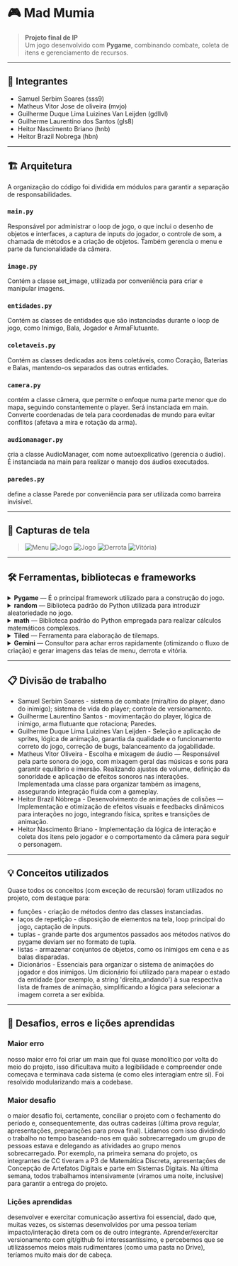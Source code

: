 # 🎮 Mad Mumia

> **Projeto final de IP**  
> Um jogo desenvolvido com **Pygame**, combinando combate, coleta de itens e gerenciamento de recursos.

---

## 👥 Integrantes
- Samuel Serbim Soares (sss9)
- Matheus Vitor Jose de oliveira (mvjo)
- Guilherme Duque Lima Luizines Van Leijden (gdllvl)
- Guilherme Laurentino dos Santos (gls8)
- Heitor Nascimento Briano (hnb)
- Heitor Brazil Nobrega (hbn)

---

## 🏗 Arquitetura
A organização do código foi dividida em módulos para garantir a separação de responsabilidades.

### `main.py`
Responsável por administrar o loop de jogo, o que inclui o desenho de objetos e interfaces, a captura de inputs do jogador, o controle de som, a chamada de métodos e a criação de objetos. Também gerencia o menu e parte da funcionalidade da câmera.

### `image.py`
Contém a classe set_image, utilizada por conveniência para criar e manipular imagens.

### `entidades.py`
Contém as classes de entidades que são instanciadas durante o loop de jogo, como Inimigo, Bala, Jogador e ArmaFlutuante.

### `coletaveis.py`
Contém as classes dedicadas aos itens coletáveis, como Coração, Baterias e Balas, mantendo-os separados das outras entidades.

### `camera.py`
contém a classe câmera, que permite o enfoque numa parte menor que do mapa, seguindo constantemente o player. Será instanciada em main. Converte coordenadas de tela para coordenadas de mundo para evitar conflitos (afetava a mira e rotação da arma).

### `audiomanager.py`
cria a classe AudioManager, com nome autoexplicativo (gerencia o áudio). É instanciada na main para realizar o manejo dos áudios executados.

### `paredes.py`
define a classe Parede por conveniência para ser utilizada como barreira invisível.

---

## 📸 Capturas de tela
>
> 
> ![Menu](<image/imagem menu.jpg>)
> ![Jogo](image/gameplay.jpeg)
> ![Jogo](image/gameplay2.jpeg)
> ![Derrota](<image/TELA DERROTA.png>)
> ![Vitória](<image/TELA VITÓRIA.png>))
> 

---

## 🛠 Ferramentas, bibliotecas e frameworks

<details>
<summary><strong>Pygame</strong> — É o principal framework utilizado para a construção do jogo.</summary>

**Justificativa:** A biblioteca é empregada para gerenciar o loop principal do jogo, renderizar gráficos e textos na tela, capturar eventos de teclado e mouse, e controlar a reprodução de áudio e música. Também é a base para a criação e gestão de todos os elementos visuais, como o jogador, inimigos, e itens, através de Sprite e Surface.
</details>

<details>
<summary><strong>random</strong> — Biblioteca padrão do Python utilizada para introduzir aleatoriedade no jogo.</summary>

**Justificativa:** É usada especificamente no arquivo main.py para escolher posições aleatórias para o spawn dos itens coletáveis, como corações, balas e baterias, garantindo que a disposição deles varie a cada partida.
</details>

<details>
<summary><strong>math</strong> — Biblioteca padrão do Python empregada para realizar cálculos matemáticos complexos.</summary>

**Justificativa:** É fundamental no arquivo entidades.py para a mecânica de mira e tiro. Funções como math.atan2, math.cos e math.sin são utilizadas para calcular o ângulo da arma em direção ao cursor do mouse e para definir a direção e trajetória das balas disparadas pelo jogador.
</details>

<details>
<summary><strong>Tiled</strong> — Ferramenta para elaboração de tilemaps.</summary>

**Justificativa:** Essencial para otimizar o fluxo de criação do mapa, além de permitir um debug mais eficiente do que caso utilizássemos alguma ferramenta de criação de imagens simples.
</details>

<details>
<summary><strong>Gemini</strong> — Consultor para achar erros rapidamente (otimizando o fluxo de criação) e gerar imagens das telas de menu, derrota e vitória.</summary>

**Justificativa:** Dado o tempo apertado, ter o gemini como consultor foi de grande ajuda, dado que se precisássemos, por exemplo, desenhar a arte da tela de menu manualmente, teríamos levado facilmente uma tarde. Além de poupar horas e horas de debug em busca de algo simples que passou despercebido.
</details>

---

## 📋 Divisão de trabalho
- Samuel Serbim Soares - sistema de combate (mira/tiro do player, dano do inimigo); sistema de vida do player; controle de versionamento.
- Guilherme Laurentino Santos - movimentação do player, lógica de inimigo, arma flutuante que rotaciona; Paredes.
- Guilherme Duque Lima Luizines Van Leijden - Seleção e aplicação de sprites, lógica de animação, garantia da qualidade e o funcionamento correto do jogo, correção de bugs, balanceamento da jogabilidade.
- Matheus Vitor Oliveira - Escolha e mixagem de áudio — Responsável pela parte sonora do jogo, com mixagem geral das músicas e sons para garantir equilíbrio e imersão. Realizando ajustes de volume, definição da sonoridade e aplicação de efeitos sonoros nas interações. Implementada uma classe para organizar também as imagens, assegurando integração fluida com a gameplay.
- Heitor Brazil Nóbrega - Desenvolvimento de animações de colisões — Implementação e otimização de efeitos visuais e feedbacks dinâmicos para interações no jogo, integrando física, sprites e transições de animação.
- Heitor Nascimento Briano - Implementação da lógica de interação e coleta dos itens pelo jogador e o comportamento da câmera para seguir o personagem.

---

## 💡 Conceitos utilizados
Quase todos os conceitos (com exceção de recursão) foram utilizados no projeto, com destaque para:

- funções - criação de métodos dentro das classes instanciadas.
- laços de repetição - disposição de elementos na tela, loop principal do jogo, captação de inputs.
- tuplas - grande parte dos argumentos passados aos métodos nativos do pygame deviam ser no formato de tupla.
- listas - armazenar conjuntos de objetos, como os inimigos em cena e as balas disparadas. 
- Dicionários - Essenciais para organizar o sistema de animações do jogador e dos inimigos. Um dicionário foi utilizado para mapear o estado da entidade (por exemplo, a string 'direita_andando') à sua respectiva lista de frames de animação, simplificando a lógica para selecionar a imagem correta a ser exibida.

---

## 🧩 Desafios, erros e lições aprendidas

### Maior erro
nosso maior erro foi criar um main que foi quase monolítico por volta do meio do projeto, isso dificultava muito a legibilidade e compreender onde começava e terminava cada sistema (e como eles interagiam entre si). Foi resolvido modularizando mais a codebase.

### Maior desafio
o maior desafio foi, certamente, conciliar o projeto com o fechamento do período e, consequentemente, das outras cadeiras (última prova regular, apresentações, preparações para prova final). Lidamos com isso dividindo o trabalho no tempo baseando-nos em quão sobrecarregado um grupo de pessoas estava e delegando as atividades ao grupo menos sobrecarregado. Por exemplo, na primeira semana do projeto, os integrantes de CC tiveram a P3 de Matemática Discreta, apresentações de Concepção de Artefatos Digitais e parte em Sistemas Digitais. Na última semana, todos trabalhamos intensivamente (viramos uma noite, inclusive) para garantir a entrega do projeto.

### Lições aprendidas
desenvolver e exercitar comunicação assertiva foi essencial, dado que, muitas vezes, os sistemas desenvolvidos por uma pessoa teriam impacto/interação direta com os de outro integrante. Aprender/exercitar versionamento com git/github foi interessantíssimo, e percebemos que se utilizássemos meios mais rudimentares (como uma pasta no Drive), teríamos muito mais dor de cabeça.
